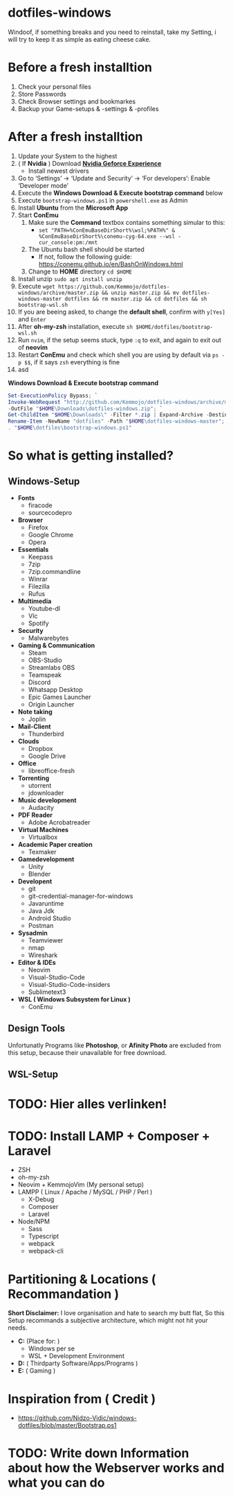 # dotfiles-windows
Windoof, if something breaks and you need to reinstall, take my Setting, i will try to keep it as simple as eating cheese cake.

# Before a fresh installtion 
1. Check your personal files
2. Store Passwords
3. Check Browser settings and bookmarkes
4. Backup your Game-setups & -settings & -profiles
 

# After a fresh installtion
1. Update your System to the highest
2. ( If **Nvidia** ) Download **[Nvidia Geforce Experience](https://www.geforce.com/geforce-experience/download)**
    - Install newest drivers
3. Go to ‘Settings’ -> ‘Update and Security’ -> ‘For developers’: Enable ‘Developer mode’
4. Execute the **Windows Download & Execute bootstrap command** below
5. Execute `bootstrap-windows.ps1` in `powershell.exe` as Admin
6. Install **Ubuntu** from the **Microsoft App**
7. Start **ConEmu**
    1. Make sure the **Command** textbox contains something simular to this:
        - ```set "PATH=%ConEmuBaseDirShort%\wsl;%PATH%" & %ConEmuBaseDirShort%\conemu-cyg-64.exe --wsl -cur_console:pm:/mnt```
    2. The Ubuntu bash shell should be started
        - If not, follow the following guide: https://conemu.github.io/en/BashOnWindows.html
    3. Change to **HOME** directory `cd $HOME`
8. Install unzip `sudo apt install unzip`
9. Execute `wget https://github.com/Kemmojo/dotfiles-windows/archive/master.zip && unzip master.zip && mv dotfiles-windows-master dotfiles && rm master.zip && cd dotfiles && sh bootstrap-wsl.sh`
10. If you are beeing asked, to change the **default shell**, confirm with `y[Yes]` and `Enter`
11. After **oh-my-zsh** installation, execute `sh $HOME/dotfiles/bootstrap-wsl.sh`
12. Run `nvim`, if the setup seems stuck, type `:q` to exit, and again to exit out of **neovim**
13. Restart **ConEmu** and check which shell you are using by default via `ps -p $$`, if it says `zsh` everything is fine
14. asd


**Windows Download & Execute bootstrap command**
```powershell
Set-ExecutionPolicy Bypass; `
Invoke-WebRequest "http://github.com/Kemmojo/dotfiles-windows/archive/master.zip" `
-OutFile "$HOME\Downloads\dotfiles-windows.zip"; `
Get-ChildItem "$HOME\Downloads\" -Filter *.zip | Expand-Archive -DestinationPath "$HOME" -Force; `
Rename-Item -NewName "dotfiles" -Path "$HOME\dotfiles-windows-master"; `
. "$HOME\dotfiles\bootstrap-windows.ps1"
```

# So what is getting installed?
## Windows-Setup
- **Fonts**
    - firacode
    - sourcecodepro
- **Browser**
    - Firefox
    - Google Chrome
    - Opera
- **Essentials**
    - Keepass
    - 7zip
    - 7zip.commandline
    - Winrar
    - Filezilla
    - Rufus
- **Multimedia**
    - Youtube-dl
    - Vlc
    - Spotify
- **Security**
    - Malwarebytes
- **Gaming & Communication**
    - Steam
    - OBS-Studio
    - Streamlabs OBS
    - Teamspeak
    - Discord
    - Whatsapp Desktop
    - Epic Games Launcher
    - Origin Launcher
- **Note taking**
    - Joplin
- **Mail-Client**
    - Thunderbird
- **Clouds**
    - Dropbox
    - Google Drive
- **Office**
    - libreoffice-fresh
- **Torrenting**
    - utorrent
    - jdownloader
- **Music development**
    - Audacity
- **PDF Reader**
    - Adobe Acrobatreader
- **Virtual Machines**
    - Virtualbox
- **Academic Paper creation**
    - Texmaker
- **Gamedevelopment**
    - Unity
    - Blender
- **Developent**
    - git
    - git-credential-manager-for-windows
    - Javaruntime
    - Java Jdk
    - Android Studio
    - Postman
- **Sysadmin**
    - Teamviewer
    - nmap
    - Wireshark
- **Editor & IDEs**
    - Neovim
    - Visual-Studio-Code
    - Visual-Studio-Code-insiders
    - Sublimetext3
- **WSL ( Windows Subsystem for Linux )**
    - ConEmu


## Design Tools
Unfortunatly Programs like **Photoshop**, or **Afinity Photo** are excluded
from this setup, because their unavailable for free download.

## WSL-Setup
# TODO: Hier alles verlinken!
# TODO: Install LAMP + Composer + Laravel
- ZSH
- oh-my-zsh
- Neovim + KemmojoVim (My personal setup)
- LAMPP ( Linux / Apache / MySQL / PHP / Perl )
    - X-Debug
    - Composer
    - Laravel
- Node/NPM
    - Sass
    - Typescript
    - webpack
    - webpack-cli


# Partitioning & Locations ( Recommandation )
**Short Disclaimer:** I love organisation and hate to search my butt flat,
So this Setup recommands a subjective architecture, which might not hit your needs.

- **C:** (Place for: )
    - Windows per se
    - WSL + Development Environment
- **D:** ( Thirdparty Software/Apps/Programs )
- **E:** ( Gaming )


# Inspiration from ( Credit )
- https://github.com/Nidzo-Vidic/windows-dotfiles/blob/master/Bootstrap.ps1

# TODO: Write down Information about how the Webserver works and what you can do
